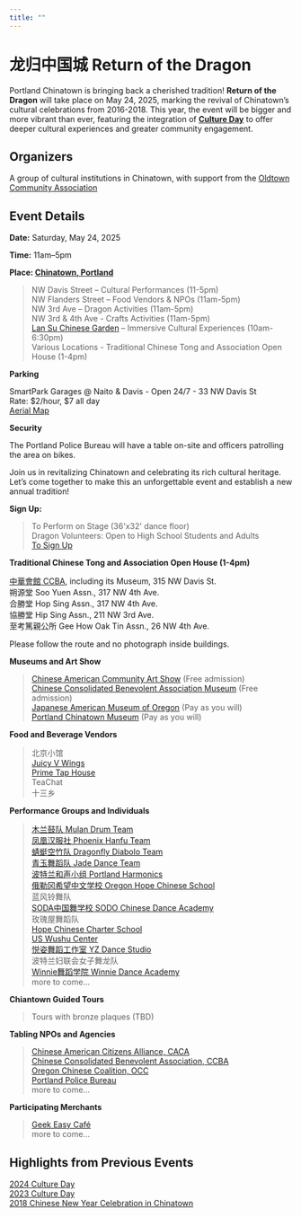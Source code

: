 ```yaml
---
title: ""
---
```


# 龙归中国城 Return of the Dragon

Portland Chinatown is bringing back a cherished tradition! **Return of the Dragon** will take place on May 24, 2025, marking the revival of Chinatown’s cultural celebrations from 2016-2018. This year, the event will be bigger and more vibrant than ever, featuring the integration of **[Culture Day](https://pdxchinese.org/cultureday/)** to offer deeper cultural experiences and greater community engagement.

## Organizers

A group of cultural institutions in Chinatown, with support from the [Oldtown Community Association](https://www.pdxoldtown.org/)

## Event Details

**Date:** Saturday, May 24, 2025  

**Time:** 11am–5pm  

**Place: [Chinatown, Portland](https://maps.app.goo.gl/oYEsDkcB9wd1Q2sW8)**  
>NW Davis Street – Cultural Performances (11-5pm)  
NW Flanders Street – Food Vendors & NPOs (11am-5pm)  
NW 3rd Ave – Dragon Activities (11am-5pm)  
NW 3rd & 4th Ave - Crafts Activities (11am-5pm)  
[Lan Su Chinese Garden](https://lansugarden.org/) – Immersive Cultural Experiences (10am-6:30pm)  
Various Locations - Traditional Chinese Tong and Association Open House (1-4pm)  

**Parking**

SmartPark Garages @ Naito & Davis - Open 24/7 - 33 NW Davis St  
Rate: $2/hour, $7 all day  
[Aerial Map](https://res.cloudinary.com/dhngj18do/image/upload/f_auto,q_auto/v1/images/activities/parking_map)  

**Security**

The Portland Police Bureau will have a table on-site and officers patrolling the area on bikes.

Join us in revitalizing Chinatown and celebrating its rich cultural heritage. Let’s come together to make this an unforgettable event and establish a new annual tradition!

**Sign Up:**

>To Perform on Stage (36'x32' dance floor)  
Dragon Volunteers: Open to High School Students and Adults  
[To Sign Up](https://docs.google.com/forms/d/e/1FAIpQLSehyOz8wdvgEOCjKjAEeEUsg-mGEAXIJa4DSkYxygMt-bmp8A/viewform?usp=header)  

**Traditional Chinese Tong and Association Open House (1-4pm)**

[中華會館 CCBA](https://www.oregonccba.org/), including its Museum, 315 NW Davis St.  
朔源堂 Soo Yuen Assn., 317 NW 4th Ave.  
合勝堂 Hop Sing Assn., 317 NW 4th Ave.  
協勝堂 Hip Sing Assn., 211 NW 3rd Ave.  
至考篤親公所 Gee How Oak Tin Assn., 26 NW 4th Ave.  

Please follow the route and no photograph inside buildings.

**Museums and Art Show**

>[Chinese American Community Art Show](https://pdxchinese.org/artexhibit/) (Free admission)  
[Chinese Consolidated Benevolent Association Museum](https://www.oregonccba.org/museum/story/) (Free admission)  
[Japanese American Museum of Oregon](https://jamo.org/) (Pay as you will)  
[Portland Chinatown Museum](https://www.portlandchinatownmuseum.org/) (Pay as you will)  

**Food and Beverage Vendors**

>北京小馆  
[Juicy V Wings](https://www.facebook.com/juicyjvswings/)  
[Prime Tap House](https://www.primetaphouse.com/)  
TeaChat  
十三乡  

**Performance Groups and Individuals**

>[木兰鼓队 Mulan Drum Team](https://pdxchinese.org/mulandrum/)  
[凤凰汉服社 Phoenix Hanfu Team](https://pdxchinese.org/hanfu/)  
[蜻蜓空竹队 Dragonfly Diabolo Team](https://pdxchinese.org/yoyo/)  
[青玉舞蹈队 Jade Dance Team](https://pdxchinese.org/youthdance/)  
[波特兰和声小组 Portland Harmonics](https://pdxchinese.org/youthsinging/)  
[俄勒冈希望中文学校 Oregon Hope Chinese School](http://oregon-hope.org/)  
蓝风铃舞队  
[SODA中国舞学校 SODO Chinese Dance Academy](https://www.sodadance.com/)  
玫瑰屋舞蹈队  
[Hope Chinese Charter School](https://hopeccs.org/)  
[US Wushu Center](https://uswushu.com/)  
[悦姿舞蹈工作室 YZ Dance Studio](https://www.yzdance.com/)  
波特兰妇联会女子舞龙队  
[Winnie舞蹈学院 Winnie Dance Academy](https://www.winniechinesedance.com/)  
more to come...  

**Chiantown Guided Tours**

>Tours with bronze plaques (TBD)  

**Tabling NPOs and Agencies**

>[Chinese American Citizens Alliance, CACA](https://cacaportland.com/)  
[Chinese Consolidated Benevolent Association, CCBA](https://www.oregonccba.org/)  
[Oregon Chinese Coalition, OCC](https://pdxchinese.org/)  
[Portland Police Bureau](https://www.portland.gov/police)  
more to come...  

**Participating Merchants**

>[Geek Easy Café](https://www.instagram.com/geekeasyanimecafe/#)  
more to come...  

## Highlights from Previous Events

[2024 Culture Day](https://pdxchinese.org/culture_day_2024/)  
[2023 Culture Day](https://pdxchinese.org/culture_day_2023/)  
[2018 Chinese New Year Celebration in Chinatown](https://pdxchinese.org/new-year-summary-2018/)  
